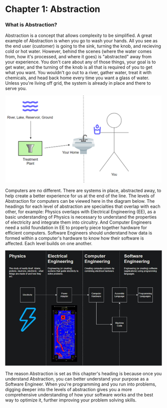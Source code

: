 # Chapter 1: Abstraction

### What is Abstraction?

Abstraction is a concept that allows complexity to be simplified. A great example of Abstraction is when you go to wash your hands. All you see as the end user (customer) is going to the sink, turning the knob, and recieving cold or hot water. However, behind the scenes (where the water comes from, how it's processed, and where it goes) is "abstracted" away from your experience. You don't care about any of those things, your goal is to get water, and the turning of the knob is all that is required of you to get what you want. You wouldn't go out to a river, gather water, treat it with chemicals, and head back home every time you want a glass of water. Unless you're living off grid, the system is already in place and there to serve you.


![Example of Abstraction, Getting water from a sink](https://github.com/joehawkens/computing/blob/main/IMAGES/Water.PNG)


Computers are no different. There are systems in place, abstracted away, to help create a better experience for us at the end of the line. The levels of Abstraction for computers can be viewed here in the diagram below. The headings for each level of abstraction are specialties that overlap with each other, for example: Physics overlaps with Electrical Engineering (EE), as a basic understanding of Physics is necessary to understand the properties of electricity and integrate them into circuitry. And Computer Engineers need a solid foundation in EE to properly piece together hardware for efficient computers. Software Engineers should understand how data is formed within a computer's hardware to know how their software is affected. Each level builds on one another.

![Levels of Abstraction, Computing](https://github.com/joehawkens/computing/blob/main/IMAGES/abstraction.JPG)

The reason Abstraction is set as this chapter's heading is because once you understand Abstraction, you can better understand your purpose as a Software Engineer. When you're programming and you run into problems, digging deeper into the levels of abstraction gives you a more comprehensive understanding of how your software works and the best way to optimize it, further improving your problem solving skills.
